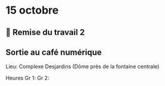 # 15 octobre
## 🚨 Remise du travail 2

## Sortie au café numérique
Lieu: Complexe Desjardins (Dôme près de la fontaine centrale)

Heures
Gr 1: 
Gr 2: 

